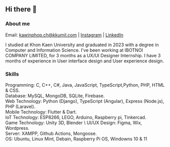 ## Hi there 👋

### About me

Email: kawinphop.ch@kkumil.com | [Instagram](https://www.instagram.com/kawin101x/) | [LinkedIn](https://www.linkedin.com/in/kawin101/)

I studied at Khon Kaen University and graduated in 2023 with a degree in Computer and Information Science. I've been working at IBOTNOI COMPANY LIMITED, for 3 months as a UX/UI Designer Internship. I have 3 months of experience in User interface design and User experience design.

### Skills
Programming: C, C++, C#, Java, JavaScript, TypeScript,Python, PHP, HTML & CSS. \
Database: MySQL, MongoDB, SQLite, Firebase. \
Web Technology: Python (Django), TypeScript (Angular), Express (Node.js), PHP (Laravel). \
Mobile Technology: Flutter & Dart. \
IoT Technology: ESP8266, LEGO, Arduino, Raspberry pi, Tinkercad. \
Game Technology: Unity 3D, Blender \ 
UI/UX Design: Figma, Wix, Wordpress. \
Server: XAMPP, Github Actions, Mongoose. \
OS: Ubuntu, Linux Mint, Debain, Raspberry Pi OS, Windowns 10 & 11
